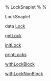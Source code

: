 % LockSnaplet
% 
% 

LockSnaplet

data [Lock](LockSnaplet.html#t:Lock)

[getLock](LockSnaplet.html#v:getLock)

[initLock](LockSnaplet.html#v:initLock)

[printLocks](LockSnaplet.html#v:printLocks)

[withLockBlock](LockSnaplet.html#v:withLockBlock)

[withLockNonBlock](LockSnaplet.html#v:withLockNonBlock)
